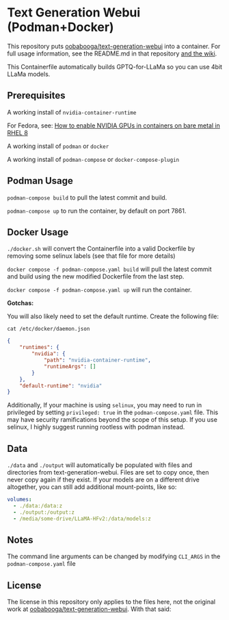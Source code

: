 # Text Generation Webui (Podman+Docker)

This repository puts [oobabooga/text-generation-webui](https://github.com/oobabooga/text-generation-webui ) into a container. For full usage information, see the README.md in that repository [and the wiki](https://github.com/oobabooga/text-generation-webui/wiki).

This Containerfile automatically builds GPTQ-for-LLaMa so you can use 4bit LLaMa models.

## Prerequisites

A working install of `nvidia-container-runtime` 

For Fedora, see: [How to enable NVIDIA GPUs in containers on bare metal in RHEL 8](https://www.redhat.com/en/blog/how-use-gpus-containers-bare-metal-rhel-8)

A working install of `podman` or `docker`

A working install of `podman-compose` or `docker-compose-plugin`

## Podman Usage

`podman-compose build` to pull the latest commit and build.

`podman-compose up` to run the container, by default on port 7861.

## Docker Usage

`./docker.sh` will convert the Containerfile into a valid Dockerfile by removing some selinux labels (see that file for more details)

`docker compose -f podman-compose.yaml build` will pull the latest commit and build using the new modified Dockerfile from the last step.

`docker compose -f podman-compose.yaml up` will run the container.

**Gotchas:**

You will also likely need to set the default runtime. Create the following file:

`cat /etc/docker/daemon.json`

```json
{
    "runtimes": {
        "nvidia": {
            "path": "nvidia-container-runtime",
            "runtimeArgs": []
        }
    },
    "default-runtime": "nvidia"
}
```

Additionally, If your machine is using `selinux`, you may need to run in privileged by setting `privileged: true` in the `podman-compose.yaml` file. This may have security ramifications beyond the scope of this setup. If you use selinux, I highly suggest running rootless with podman instead.

## Data

`./data` and `./output` will automatically be populated with files and directories from text-generation-webui. Files are set to copy once, then never copy again if they exist. If your models are on a different drive altogether, you can still add additional mount-points, like so:

```yaml
volumes:
  - ./data:/data:z
  - ./output:/output:z
  - /media/some-drive/LLaMA-HFv2:/data/models:z
```

## Notes

The command line arguments can be changed by modifying `CLI_ARGS` in the `podman-compose.yaml` file

## License

The license in this repository only applies to the files here, not the original work at [oobabooga/text-generation-webui](https://github.com/oobabooga/text-generation-webui). With that said:
